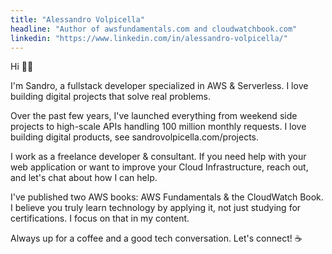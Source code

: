 ```yaml
---
title: "Alessandro Volpicella" 
headline: "Author of awsfundamentals.com and cloudwatchbook.com"
linkedin: "https://www.linkedin.com/in/alessandro-volpicella/"
---
```


Hi 👋🏽

I'm Sandro, a fullstack developer specialized in AWS & Serverless. I love building digital projects that solve real problems.

Over the past few years, I've launched everything from weekend side projects to high-scale APIs handling 100 million monthly requests. I love building digital products, see sandrovolpicella.com/projects.

I work as a freelance developer & consultant. If you need help with your web application or want to improve your Cloud Infrastructure, reach out, and let's chat about how I can help.

I've published two AWS books: AWS Fundamentals & the CloudWatch Book. I believe you truly learn technology by applying it, not just studying for certifications. I focus on that in my content.

Always up for a coffee and a good tech conversation. Let's connect! ☕
